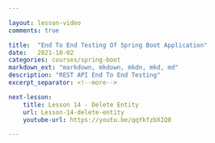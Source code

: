 ```yaml
---

layout: lesson-video
comments: true

title:  "End To End Testing Of Spring Boot Application"
date:   2021-10-02
categories: courses/spring-boot
markdown_ext: "markdown, mkdown, mkdn, mkd, md"
description: "REST API End To End Testing"
excerpt_separator: <!--more-->

next-lesson:
    title: Lesson 14 - Delete Entity
    url: Lesson-14-delete-entity
    youtube-url: https://youtu.be/qqYkfzbXIQ0

---
```



<span id="ezoic-pub-video-placeholder-2"></span>